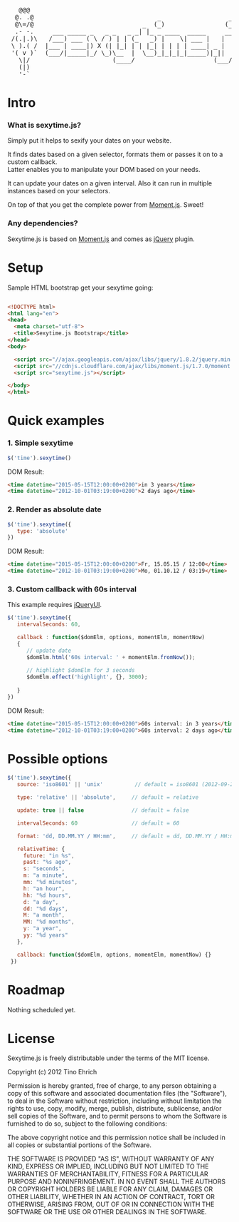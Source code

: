 <pre>
   @@@
  @. .@                                 _                  _
  @\=/@                             _  (_)                (_)
  .- -.     ___ _____ _   _ _   _ _| |_ _ ____  _____     __  ___
 /(.|.)\   /___) ___ ( \ / ) | | (_   _) |    \| ___ |   |  |/___)
 \ ).( /  |___ | ____|) X (| |_| | | |_| | | | | ____| _ |  |___ |
 '( v )`  (___/|_____|_/ \_)\__  |  \__)_|_|_|_|_____)|_||  (___/
   \|/                      (____/                     (___/   
   (|)
   '-`
</pre>

# Intro

### What is sexytime.js?
Simply put it helps to sexify your dates on your website.

It finds dates based on a given selector, formats them or passes it on to a custom callback.  
Latter enables you to manipulate your DOM based on your needs.

It can update your dates on a given interval. Also it can run in multiple instances based on your selectors.

On top of that you get the complete power from [Moment.js](http://momentjs.com). Sweet!

### Any dependencies?
Sexytime.js is based on [Moment.js](http://momentjs.com) and comes as [jQuery](http://jquery.com) plugin.


# Setup
Sample HTML bootstrap get your sexytime going:
```html

<!DOCTYPE html>
<html lang="en">
<head>
  <meta charset="utf-8">
  <title>Sexytime.js Bootstrap</title>
</head>
<body>

  <script src="//ajax.googleapis.com/ajax/libs/jquery/1.8.2/jquery.min.js"></script>
  <script src="//cdnjs.cloudflare.com/ajax/libs/moment.js/1.7.0/moment.min.js"></script>
  <script src="sexytime.js"></script>

</body>
</html>
```

# Quick examples

### 1. Simple sexytime
```js
$('time').sexytime()
```
DOM Result:
```html
<time datetime="2015-05-15T12:00:00+0200">in 3 years</time>
<time datetime="2012-10-01T03:19:00+0200">2 days ago</time>
```

### 2. Render as absolute date
```js
$('time').sexytime({
   type: 'absolute'
})
```
DOM Result:
```html
<time datetime="2015-05-15T12:00:00+0200">Fr, 15.05.15 / 12:00</time>
<time datetime="2012-10-01T03:19:00+0200">Mo, 01.10.12 / 03:19</time>
```

### 3. Custom callback with 60s interval
This example requires [jQueryUI](http://jqueryui.com).
```js
$('time').sexytime({
   intervalSeconds: 60,

   callback : function($domElm, options, momentElm, momentNow)
   {
      // update date
      $domElm.html('60s interval: ' + momentElm.fromNow());
      
      // highlight $domElm for 3 seconds
      $domElm.effect('highlight', {}, 3000);
      
   }
})
```
DOM Result:
```html
<time datetime="2015-05-15T12:00:00+0200">60s interval: in 3 years</time>
<time datetime="2012-10-01T03:19:00+0200">60s interval: 2 days ago</time>
```


# Possible options
```js
$('time').sexytime({
   source: 'iso8601' || 'unix'          // default = iso8601 (2012-09-24T17:20:00)

   type: 'relative' || 'absolute',     // default = relative

   update: true || false               // default = false

   intervalSeconds: 60                 // default = 60

   format: 'dd, DD.MM.YY / HH:mm',     // default = dd, DD.MM.YY / HH:mm

   relativeTime: {
     future: "in %s",
     past: "%s ago",
     s: "seconds",
     m: "a minute",
     mm: "%d minutes",
     h: "an hour",
     hh: "%d hours",
     d: "a day",
     dd: "%d days",
     M: "a month",
     MM: "%d months",
     y: "a year",
     yy: "%d years"
   },

   callback: function($domElm, options, momentElm, momentNow) {}
 })
```

# Roadmap
Nothing scheduled yet.


# License
Sexytime.js is freely distributable under the terms of the MIT license.

Copyright (c) 2012 Tino Ehrich

Permission is hereby granted, free of charge, to any person obtaining a copy of this software and associated documentation files (the "Software"), to deal in the Software without restriction, including without limitation the rights to use, copy, modify, merge, publish, distribute, sublicense, and/or sell copies of the Software, and to permit persons to whom the Software is furnished to do so, subject to the following conditions:

The above copyright notice and this permission notice shall be included in all copies or substantial portions of the Software.

THE SOFTWARE IS PROVIDED "AS IS", WITHOUT WARRANTY OF ANY KIND, EXPRESS OR IMPLIED, INCLUDING BUT NOT LIMITED TO THE WARRANTIES OF MERCHANTABILITY, FITNESS FOR A PARTICULAR PURPOSE AND NONINFRINGEMENT. IN NO EVENT SHALL THE AUTHORS OR COPYRIGHT HOLDERS BE LIABLE FOR ANY CLAIM, DAMAGES OR OTHER LIABILITY, WHETHER IN AN ACTION OF CONTRACT, TORT OR OTHERWISE, ARISING FROM, OUT OF OR IN CONNECTION WITH THE SOFTWARE OR THE USE OR OTHER DEALINGS IN THE SOFTWARE.